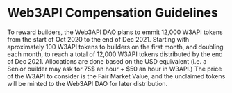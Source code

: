 # Web3API Compensation Guidelines

To reward builders, the Web3API DAO plans to emmit 12,000 W3API tokens from the start of Oct 2020 to the end of Dec 2021. Starting with aproximately 100 W3API tokens to builders on the first month, and doubling each month, to reach a total of 12,000 W3API tokens distributed by the end of Dec 2021. Allocations are done based on the USD equivalent (i.e. a Senior builder may ask for 75$ an hour + $50 an hour in W3API.) The price of the W3API to consider is the Fair Market Value, and the unclaimed tokens will be minted to the Web3API DAO for later distribution.